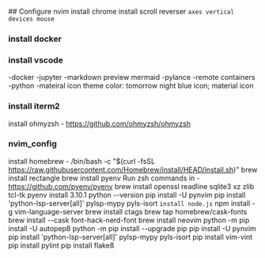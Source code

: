 ## Configure nvim
install chrome
install scroll reverser
`axes vertical 
devices mouse`
### install docker 
### install vscode
-docker
-jupyter
-markdown preview mermaid
-pylance
-remote containers
-python
-mateiral icon theme
color: tomorrow night blue
icon; material icon

### install iterm2
install ohmyzsh - https://github.com/ohmyzsh/ohmyzsh
### nvim_config
install homebrew - /bin/bash -c "$(curl -fsSL https://raw.githubusercontent.com/Homebrew/install/HEAD/install.sh)"
brew install rectangle
brew install pyenv
Run zsh commands in - https://github.com/pyenv/pyenv
brew install openssl readline sqlite3 xz zlib tcl-tk
pyenv install 3.10.1
python --version
pip install -U pynvim
pip install 'python-lsp-server[all]' pylsp-mypy pyls-isort
`install node.js`
npm install -g vim-language-server
brew install ctags
brew tap homebrew/cask-fonts
brew install --cask font-hack-nerd-font
brew install neovim
python -m pip install -U autopep8
python -m pip install --upgrade pip
pip install -U pynvim
pip install 'python-lsp-server[all]' pylsp-mypy pyls-isort
pip install vim-vint
pip install pylint
pip install flake8
